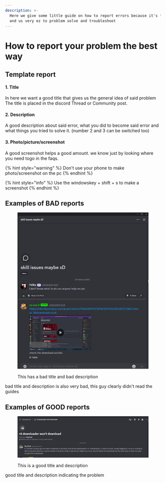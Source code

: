 ```yaml
---
description: >-
  Here we give some little guide on how to report errors because it's for you
  and us very ez to problem solve and troubleshoot
---
```


# How to report your problem the best way

## Template report

#### 1. Title

In here we want a good title that gives us the general idea of said problem\
The title is placed in the discord Thread or Community post.

#### 2. Description

A good description about said error, what you did to become said error and what things you tried to solve it. (number 2 and 3 can be switched too)

#### 3. Photo/picture/screenshot

A good screenshot helps a good amount. we know just by looking where you need togo in the faqs.

{% hint style="warning" %}
Don't use your phone to make photo/screenshot on the pc
{% endhint %}

{% hint style="info" %}
Use the windowskey + shift + s to make a screenshot
{% endhint %}

## Examples of BAD reports

<figure><img src="../.gitbook/assets/image (4).png" alt=""><figcaption><p>This has a bad title and bad description </p></figcaption></figure>

bad title and description is also very bad, this guy clearly didn't read the guides

## Examples of GOOD reports

<figure><img src="../.gitbook/assets/image (3).png" alt=""><figcaption><p>This is a good title and description</p></figcaption></figure>

good title and description indicating the problem
